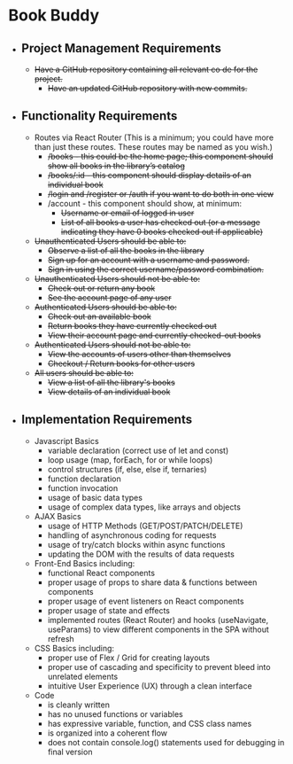 # Book Buddy

- ## Project Management Requirements
  - ~~Have a GitHub repository containing all relevant co de for the project.~~
    - ~~Have an updated GitHub repository with new commits.~~

- ## Functionality Requirements
  - Routes via React Router (This is a minimum; you could have more than just these routes. These routes may be named as you wish.)
    - ~~/books - this could be the home page; this component should show all books in the library’s catalog~~
    - ~~/books/:id  - this component should display details of an individual book~~
    - ~~/login and /register or /auth if you want to do both in one view~~
    - /account  - this component should show, at minimum:
      - ~~Username or email of logged in user~~
      - ~~List of all books a user has checked out (or a message indicating they have 0 books checked out if applicable)~~
  - ~~Unauthenticated Users should be able to:~~
    - ~~Observe a list of all the books in the library~~
    - ~~Sign up for an account with a username and password.~~
    - ~~Sign in using the correct username/password combination.~~
  - ~~Unauthenticated Users should not be able to:~~
    - ~~Check out or return any book~~
    - ~~See the account page of any user~~
  - ~~Authenticated Users should be able to:~~
    - ~~Check out an available book~~
    - ~~Return books they have currently checked out~~
    - ~~View their account page and currently checked-out books~~
  - ~~Authenticated Users should not be able to:~~
    - ~~View the accounts of users other than themselves~~
    - ~~Checkout / Return books for other users~~
  - ~~All users should be able to:~~
    - ~~View a list of all the library's books~~
    - ~~View details of an individual book~~

- ## Implementation Requirements
  - Javascript Basics
    - variable declaration (correct use of let and const)
    - loop usage (map, forEach, for or while loops)
    - control structures (if, else, else if, ternaries)
    - function declaration
    - function invocation
    - usage of basic data types
    - usage of complex data types, like arrays and objects
  - AJAX Basics
    - usage of HTTP Methods (GET/POST/PATCH/DELETE)
    - handling of asynchronous coding for requests
    - usage of try/catch blocks within async functions
    - updating the DOM with the results of data requests
  - Front-End Basics including:
    - functional React components
    - proper usage of props to share data & functions between components
    - proper usage of event listeners on React components
    - proper usage of state and effects
    - implemented routes (React Router) and hooks (useNavigate, useParams) to view different components in the SPA without refresh
  - CSS Basics including:
    - proper use of Flex / Grid for creating layouts
    - proper use of cascading and specificity to prevent bleed into unrelated elements
    - intuitive User Experience (UX) through a clean interface
  - Code
    - is cleanly written
    - has no unused functions or variables
    - has expressive variable, function, and CSS class names
    - is organized into a coherent flow
    - does not contain console.log() statements used for debugging in final version